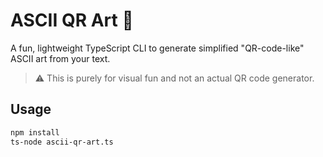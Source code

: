 # ASCII QR Art 🎨

A fun, lightweight TypeScript CLI to generate simplified "QR-code-like" ASCII art from your text.

> ⚠️ This is purely for visual fun and not an actual QR code generator.

## Usage

```bash
npm install
ts-node ascii-qr-art.ts
